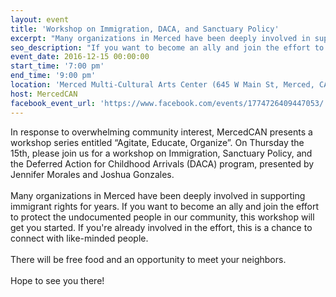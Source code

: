 ```yaml
---
layout: event
title: 'Workshop on Immigration, DACA, and Sanctuary Policy'
excerpt: "Many organizations in Merced have been deeply involved in supporting immigrant rights for years. If you want to become an ally and join the effort to protect the undocumented people in our community, this workshop will get you started. If you're already involved in the effort, this is a chance to connect with like-minded people."
seo_description: "If you want to become an ally and join the effort to protect the undocumented people in our community, this workshop will get you started. If you're already involved in the effort, this is a chance to connect with like-minded people."
event_date: 2016-12-15 00:00:00
start_time: '7:00 pm'
end_time: '9:00 pm'
location: 'Merced Multi-Cultural Arts Center (645 W Main St, Merced, CA 95340)'
host: MercedCAN
facebook_event_url: 'https://www.facebook.com/events/1774726409447053/'
---
```



In response to overwhelming community interest, MercedCAN presents a workshop series entitled “Agitate, Educate, Organize”. On Thursday the 15th, please join us for a workshop on Immigration, Sanctuary Policy, and the Deferred Action for Childhood Arrivals (DACA) program, presented by Jennifer Morales and Joshua Gonzales.
<br>
<br>Many organizations in Merced have been deeply involved in supporting immigrant rights for years. If you want to become an ally and join the effort to protect the undocumented people in our community, this workshop will get you started. If you're already involved in the effort, this is a chance to connect with like-minded people.
<br>
<br>There will be free food and an opportunity to meet your neighbors.
<br>
<br>Hope to see you there!